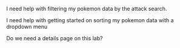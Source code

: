 I need help with filtering my pokemon data by the attack search.

I need help with getting started on sorting my pokemon data with a dropdown menu

Do we need a details page on this lab?  

